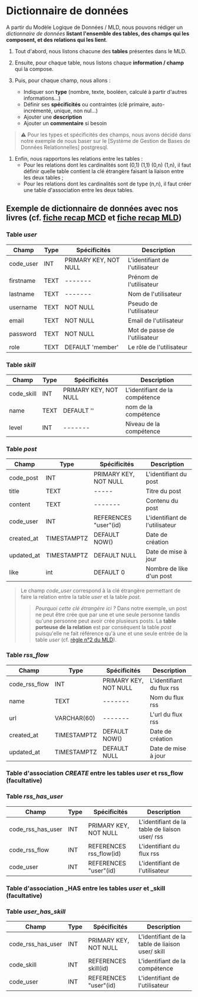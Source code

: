 # Dictionnaire de données

A partir du Modèle Logique de Données / MLD, nous pouvons rédiger un _dictionnaire de données_ **listant l'ensemble des tables, des champs qui les composent, et des relations qui les lient**.

1. Tout d'abord, nous listons chacune des **tables** présentes dans le MLD.

2. Ensuite, pour chaque table, nous listons chaque **information / champ** qui la compose.

3. Puis, pour chaque champ, nous allons :
    - Indiquer son **type** (nombre, texte, booléen, calculé à partir d'autres informations...)
    - Définir ses **spécificités** ou contraintes (clé primaire, auto-incrémenté, unique, non nul...)
    - Ajouter une **description**
    - Ajouter un **commentaire** si besoin

> :warning: Pour les types et spécificités des champs, nous avons décidé dans notre exemple de nous baser sur le [Système de Gestion de Bases de Données Relationnelles] postgresql.

1. Enfin, nous rapportons les relations entre les tables :
    - Pour les relations dont les cardinalités sont (0,1) (1,1) (0,n) (1,n), il faut définir quelle table contient la clé étrangère faisant la liaison entre les deux tables ;
    - Pour les relations dont les cardinalités sont de type (n,n), il faut créer une table d'association entre les deux tables.

## Exemple de dictionnaire de données avec nos livres (cf. [fiche recap MCD](./conception-03-mcd.md#association-binaire-ternaire-n-aire) et [fiche recap MLD](./conception-04-mld.md#ecriture))



### Table _user_

| Champ | Type | Spécificités | Description |
| - | - | - | - |
| code_user | INT | PRIMARY KEY, NOT NULL | L'identifiant de l'utilisateur |
| firstname | TEXT | ------- | Prénom de l'utilisateur |
| lastname | TEXT | -------| Nom de l'utilisateur|
| username | TEXT | NOT NULL | Pseudo de l'utilisateur |
| email | TEXT | NOT NULL | Email de l'utilisateur |
| password| TEXT | NOT NULL| Mot de passe de l'utilisateur |
| role | TEXT | DEFAULT 'member'| Le rôle de l'utilisateur |


### Table _skill_

| Champ | Type | Spécificités | Description |
| - | - | - | - |
| code_skill | INT | PRIMARY KEY, NOT NULL | L'identifiant de la compétence |
| name | TEXT  | DEFAULT '' | nom de la compétence |
| level | INT | -------| Niveau de la compétence|


### Table _post_

| Champ | Type | Spécificités | Description |
| - | - | - | - |
| code_post | INT | PRIMARY KEY, NOT NULL | L'identifiant du post |
| title | TEXT | ----- | Titre du post |
| content | TEXT | -------| Contenu du post|
| code_user | INT | REFERENCES "user"(id)| L'identifiant de l'utilisateur |
| created_at | TIMESTAMPTZ  | DEFAULT NOW() | Date de création |
| updated_at| TIMESTAMPTZ  | DEFAULT NULL| Date de mise à jour |
| like | int | DEFAULT 0 | Nombre de like d'un post|

> Le champ *code_user* correspond à la clé étrangère permettant de faire la relation entre la table *user* et la table *post*.
>
> > _Pourquoi cette clé étrangère ici ?_ Dans notre exemple, un post ne peut être crée que par une et une seule personne tandis qu'une personne peut avoir crée plusieurs posts. La **table porteuse de la relation** est par conséquent la table _post_ puisqu'elle ne fait référence qu'à une et une seule entrée de la table _user_ (cf. [règle n°2 du MLD](./conception-04-mld.md#r%C3%A8gle-n2)).

### Table _rss_flow_

| Champ | Type | Spécificités | Description |
| - | - | - | - |
| code_rss_flow | INT | PRIMARY KEY, NOT NULL | L'identifiant du flux rss |
| name | TEXT | ------- | Nom du flux rss  |
| url | VARCHAR(60) | -------  | L'url du flux rss|
| created_at | TIMESTAMPTZ  | DEFAULT NOW() | Date de création |
| updated_at| TIMESTAMPTZ  | DEFAULT NULL| Date de mise à jour |

### Table d'association _CREATE_ entre les tables _user_ et rss_flow (facultative)

### Table _rss_has_user_

| Champ | Type | Spécificités | Description |
| - | - | - | - |
| code_rss_has_user | INT | PRIMARY KEY, NOT NULL | L'identifiant de la table de liaison user/ rss|
| code_rss_flow |  INT | REFERENCES rss_flow(id)| L'identifiant du flux rss |
| code_user | INT | REFERENCES "user"(id)| L'identifiant de l'utilisateur |



### Table d'association _HAS entre les tables _user_ et _skill (facultative)

### Table _user_has_skill_

| Champ | Type | Spécificités | Description |
| - | - | - | - |
| code_rss_has_user | INT | PRIMARY KEY, NOT NULL | L'identifiant de la table de liaison user/ skill|
| code_skill |  INT | REFERENCES skill(id)| L'identifiant de la compétence |
| code_user | INT | REFERENCES "user"(id)| L'identifiant de l'utilisateur |
